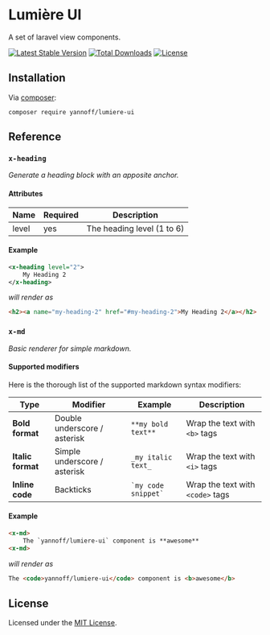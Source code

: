 # Lumière UI

A set of laravel view components.


[![Latest Stable Version](https://poser.pugx.org/yannoff/lumiere-ui/v/stable)](https://packagist.org/packages/yannoff/lumiere-ui)
[![Total Downloads](https://poser.pugx.org/yannoff/lumiere-ui/downloads)](https://packagist.org/packages/yannoff/lumiere-ui)
[![License](https://poser.pugx.org/yannoff/lumiere-ui/license)](https://packagist.org/packages/yannoff/lumiere-ui)

## Installation

Via [composer](https://getcomposer.org):

```
composer require yannoff/lumiere-ui
```

## Reference

### `x-heading`

_Generate a heading block with an apposite anchor._

#### Attributes

Name|Required|Description
---|---|---
level|yes|The heading level (1 to 6)

#### Example

```xml
<x-heading level="2">
    My Heading 2
</x-heading>
```

_will render as_

```html
<h2><a name="my-heading-2" href="#my-heading-2">My Heading 2</a></h2>
```

### `x-md`

_Basic renderer for simple markdown._

#### Supported modifiers

Here is the thorough list of the supported markdown syntax modifiers:

Type|Modifier|Example|Description
---|---|---|---
**Bold format**|Double underscore / asterisk| `**my bold text**`|Wrap the text with `<b>` tags
**Italic format**|Simple underscore / asterisk| `_my italic text_` |Wrap the text with `<i>` tags
**Inline code**|Backticks| `` `my code snippet` ``|Wrap the text with `<code>` tags


#### Example


```html
<x-md>
    The `yannoff/lumiere-ui` component is **awesome**
<x-md>
```

_will render as_

```html
The <code>yannoff/lumiere-ui</code> component is <b>awesome</b>
```

## License

Licensed under the [MIT License](LICENSE).
